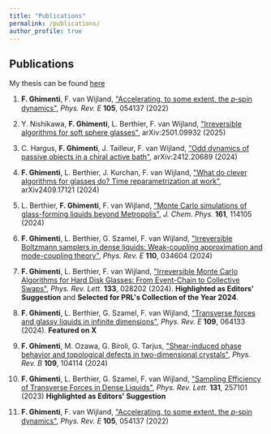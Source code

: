 ```yaml
---
title: "Publications"
permalink: /publications/
author_profile: true
---
```


## Publications

My thesis can be found [here](/files/Ghimenti_manuscript.pdf)

1. **F. Ghimenti**, F. van Wijland, ["Accelerating, to some extent, the 𝑝-spin dynamics"](https://journals.aps.org/pre/abstract/10.1103/PhysRevE.105.054137), *Phys. Rev. E* **105**, 054137 (2022)

10. Y. Nishikawa, **F. Ghimenti**, L. Berthier, F. van Wijland, ["Irreversible algorithms for soft sphere glasses"](https://arxiv.org/abs/2501.09932), arXiv:2501.09932 (2025) 

9. C. Hargus, **F. Ghimenti**, J. Tailleur, F. van Wijland, ["Odd dynamics of passive objects in a chiral active bath"](https://arxiv.org/abs/2412.20689), arXiv:2412.20689 (2024)

8. **F. Ghimenti**, L. Berthier, J. Kurchan, F. van Wijland, ["What do clever algorithms for glasses do? Time reparametrization at work"](https://arxiv.org/abs/2409.17121), arXiv2409.17121 (2024)

7. L. Berthier, **F. Ghimenti**, F. van Wijland, ["Monte Carlo simulations of glass-forming liquids beyond Metropolis"](https://pubs.aip.org/aip/jcp/article-abstract/161/11/114105/3312882/Monte-Carlo-simulations-of-glass-forming-liquids?redirectedFrom=fulltext), *J. Chem. Phys.* **161**, 114105 (2024)

6. **F. Ghimenti**, L. Berthier, G. Szamel, F. van Wijland, ["Irreversible Boltzmann samplers in dense liquids: Weak-coupling approximation and mode-coupling theory"](https://journals.aps.org/pre/abstract/10.1103/PhysRevE.110.034604), *Phys. Rev. E* **110**, 034604 (2024)

5. **F. Ghimenti**, L. Berthier, F. van Wijland, ["Irreversible Monte Carlo Algorithms for Hard Disk Glasses: From Event-Chain to Collective Swaps"](https://journals.aps.org/prl/abstract/10.1103/PhysRevLett.133.028202), *Phys. Rev. Lett.* **133**, 028202 (2024). **Highlighted as Editors' Suggestion** and **Selected for PRL's Collection of the Year 2024**.

4. **F. Ghimenti**, L. Berthier, G. Szamel, F. van Wijland, ["Transverse forces and glassy liquids in infinite dimensions"](https://journals.aps.org/pre/abstract/10.1103/PhysRevE.109.064133), *Phys. Rev. E* **109**, 064133 (2024). **Featured on X**

3. **F. Ghimenti**, M. Ozawa, G. Biroli, G. Tarjus, ["Shear-induced phase behavior and topological defects in two-dimensional crystals"](https://journals.aps.org/prb/abstract/10.1103/PhysRevB.109.104114), *Phys. Rev. B* **109**, 104114 (2024)

2. **F. Ghimenti**, L. Berthier, G. Szamel, F. van Wijland, ["Sampling Efficiency of Transverse Forces in Dense Liquids"](https://journals.aps.org/prl/abstract/10.1103/PhysRevLett.131.257101), *Phys. Rev. Lett.* **131**, 257101 (2023) **Highlighted as Editors' Suggestion**

1. **F. Ghimenti**, F. van Wijland, ["Accelerating, to some extent, the 𝑝-spin dynamics"](https://journals.aps.org/pre/abstract/10.1103/PhysRevE.105.054137), *Phys. Rev. E* **105**, 054137 (2022)



